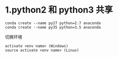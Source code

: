 
# 1.python2 和 python3 共享

```
conda create --name py27 python=2.7 anaconda
conda create --name py35 python=3.5 anaconda
```
切换环境
```
activate <env name> (Windows)
source activate <env name> (Linux)
```
